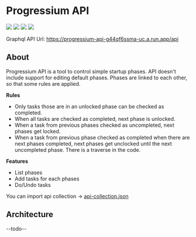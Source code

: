 # Progressium API

[![](https://github.com/harunrst/Progressium-Api/actions/workflows/build.yml/badge.svg)](https://github.com/harunrst/Progressium-Api/actions/workflows/build.yml) ![](https://github.com/harunrst/Progressium-Api/actions/workflows/lint.yml/badge.svg) ![](https://github.com/harunrst/Progressium-Api/actions/workflows/test.yml/badge.svg) ![](https://github.com/harunrst/Progressium-Api/actions/workflows/deploy.yml/badge.svg)

Graphql API Url: https://progressium-api-g44qf6ssma-uc.a.run.app/api

## About

Progressium API is a tool to control simple startup phases. API doesn't include support for editing default phases. Phases are linked to each other, so that some rules are applied.

**Rules**

- Only tasks those are in an unlocked phase can be checked as completed.
- When all tasks are checked as completed, next phase is unlocked.
- When a task from previous phases checked as uncompleted, next phases get locked.
- When a task from previous phase checked as completed when there are next phases completed, next phases get unclocked until the next uncompleted phase. There is a traverse in the code.

**Features**

- List phases
- Add tasks for each phases
- Do/Undo tasks

You can import api collection -> [api-collection.json](https://github.com/harunrst/Progressium-Api/blob/9658ae825262e193ee85d76fd22546f4f89fa5cd/api-collection.json)

## Architecture

--todo--
